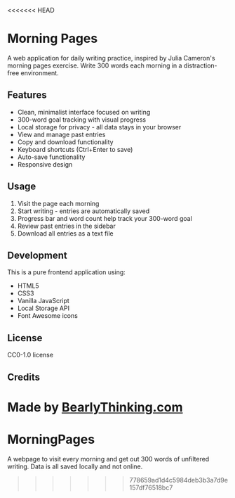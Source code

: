 <<<<<<< HEAD
# Morning Pages

A web application for daily writing practice, inspired by Julia Cameron's morning pages exercise. Write 300 words each morning in a distraction-free environment.

## Features

- Clean, minimalist interface focused on writing
- 300-word goal tracking with visual progress
- Local storage for privacy - all data stays in your browser
- View and manage past entries
- Copy and download functionality
- Keyboard shortcuts (Ctrl+Enter to save)
- Auto-save functionality
- Responsive design

## Usage

1. Visit the page each morning
2. Start writing - entries are automatically saved
3. Progress bar and word count help track your 300-word goal
4. Review past entries in the sidebar
5. Download all entries as a text file

## Development

This is a pure frontend application using:
- HTML5
- CSS3
- Vanilla JavaScript
- Local Storage API
- Font Awesome icons

## License

CC0-1.0 license 

## Credits

Made by [BearlyThinking.com](https://www.bearlythinking.com/) 
=======
# MorningPages
A webpage to visit every morning and get out 300 words of unfiltered writing. Data is all saved locally and not online.
>>>>>>> 778659ad1d4c5984deb3b3a7d9e157df76518bc7
